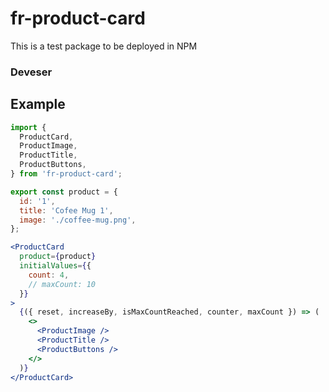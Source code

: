# fr-product-card

This is a test package to be deployed in NPM

### Deveser

## Example

```jsx
import {
  ProductCard,
  ProductImage,
  ProductTitle,
  ProductButtons,
} from 'fr-product-card';
```

```jsx
export const product = {
  id: '1',
  title: 'Cofee Mug 1',
  image: './coffee-mug.png',
};
```

```jsx
<ProductCard
  product={product}
  initialValues={{
    count: 4,
    // maxCount: 10
  }}
>
  {({ reset, increaseBy, isMaxCountReached, counter, maxCount }) => (
    <>
      <ProductImage />
      <ProductTitle />
      <ProductButtons />
    </>
  )}
</ProductCard>
```
